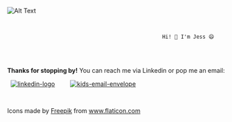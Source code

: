 ![Alt Text](https://media.giphy.com/media/3orif9j2jFdXWo5IsM/giphy.gif) 

<br>

                                                      Hi! 👋 I'm Jess 😄 

<br>
<br>

**Thanks for stopping by!** You can reach me via Linkedin or pop me an email: 
<br>

&nbsp;  [![linkedin-logo](https://user-images.githubusercontent.com/73179973/138592084-50e485f0-379a-4fc7-8fa3-2c89d4d54007.png)][linkedin] &nbsp;  &nbsp;  &nbsp;  &nbsp; [![kids-email-envelope](https://user-images.githubusercontent.com/73179973/138592382-895ca565-d1fc-421b-b218-4c42bf468afd.png)][email]


[linkedin]: https://www.linkedin.com/in/jessica-wilson-383ab0180/
[email]: mailto:jesswilsdev@gmail.com
<br>
<div>Icons made by <a href="https://www.freepik.com" title="Freepik">Freepik</a> from <a href="https://www.flaticon.com/" title="Flaticon">www.flaticon.com</a></div>
